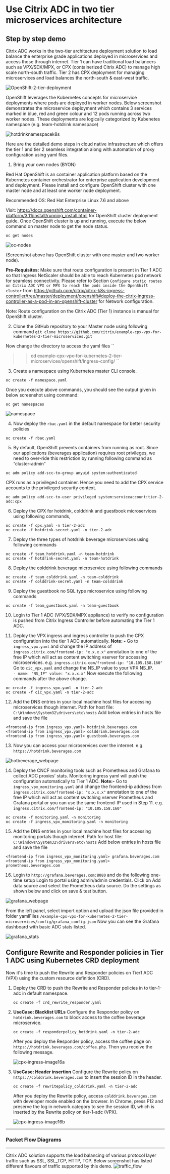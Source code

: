 
Use Citrix ADC in two tier microservices architecture
=====================================================


Step by step demo
-----------------

Citrix ADC works in the two-tier architecture deployment solution to load balance the enterprise grade applications deployed in microservices and access those through internet. Tier 1 can have traditional load balancers such as VPX/SDX/MPX, or CPX (containerized Citrix ADC) to manage high scale north-south traffic. Tier 2 has CPX deployment for managing microservices and load balances the north-south & east-west traffic.

![OpenShift-2-tier-deployment](https://user-images.githubusercontent.com/48945413/59842745-c6a98a80-9374-11e9-8f1e-d1e0c7413313.PNG)


OpenShift leverages the Kubernetes concepts for microservice deployments where pods are deployed in worker nodes. Below screenshot demonstrates the microservice deployment which contains 3 services marked in blue, red and green colour and 12 pods running across two worker nodes. These deployments are logically categorized by Kubenetes namespace (e.g. team-hotdrink namespace)

![hotdrinknamespacek8s](https://user-images.githubusercontent.com/42699135/50677395-99179180-101f-11e9-93f0-566cf179ce25.png)

Here are the detailed demo steps in cloud native infrastructure which offers the tier 1 and tier 2 seamless integration along with automation of proxy configuration using yaml files. 

1.	Bring your own nodes (BYON)

Red Hat OpenShift is an container application platform based on the Kubernetes container orchestrator for enterprise application development and deployment. Please install and configure OpenShift cluster with one master node and at least one worker node deployment.

Recommended OS: Red Hat Enterprise Linux 7.6 and above 

Visit: https://docs.openshift.com/container-platform/3.11/install/running_install.html for OpenShift cluster deployment guide.
Once OpenShift cluster is up and running, execute the below command on master node to get the node status.
``` 
oc get nodes
```
![oc-nodes](https://user-images.githubusercontent.com/48945413/59844387-61f02f00-9378-11e9-836b-1a8f59e4f3b2.PNG)
 
(Screenshot above has OpenShift cluster with one master and two worker node).


**Pre-Requisites:**
Make sure that route configuration  is present in Tier 1 ADC so that Ingress NetScaler should be able to reach Kubernetes  pod network for seamless connectivity. 
Please refer to Section `Configure static routes on Citrix ADC VPX or MPX to reach the pods inside the OpenShift cluster` from https://github.com/citrix/citrix-k8s-ingress-controller/tree/master/deployment/openshift#deploy-the-citrix-ingress-controller-as-a-pod-in-an-openshift-cluster  for Network configuration.

Note: Route configuration on the Citrix ADC (Tier 1) instance is manual for OpenShift cluster.
 
2.	Clone the GitHub repository to your Master node using following command
``
git clone https://github.com/citrix/example-cpx-vpx-for-kubernetes-2-tier-microservices.git
``

Now change the directory to access the yaml files
``
>> cd example-cpx-vpx-for-kubernetes-2-tier-microservices/openshift/Ingress-config/
``

3.	Create a namespace using Kubernetes master CLI console.
```
oc create -f namespace.yaml
```
Once you execute above commands, you should see the output given in below screenshot using command: 
```
oc get namespaces
```
![namespace](https://user-images.githubusercontent.com/48945413/59844907-9dd7c400-9379-11e9-8373-ee32d2d2bbca.PNG)

4.	Now deploy the ``rbac.yaml`` in the default namespace for better security policies
```
oc create -f rbac.yaml 
```

5. By default, OpenShift prevents containers from running as root. Since our applications (beverages application) requires root privileges, we need to over-ride this restriction by running following command as “cluster-admin”

```
oc adm policy add-scc-to-group anyuid system:authenticated
```
CPX runs as a privileged container. Hence you need to add the CPX service accounts to the privileged security context.
```
oc adm policy add-scc-to-user privileged system:serviceaccount:tier-2-adc:cpx
```

6.	Deploy the CPX for hotdrink, colddrink and guestbook microservices using following commands,

```
oc create -f cpx.yaml -n tier-2-adc
oc create -f hotdrink-secret.yaml -n tier-2-adc
```

7.	Deploy the three types of hotdrink beverage microservices using following commands
```
oc create -f team_hotdrink.yaml -n team-hotdrink
oc create -f hotdrink-secret.yaml -n team-hotdrink
```

8.	Deploy the colddrink beverage microservice using following commands
```
oc create -f team_colddrink.yaml -n team-colddrink
oc create -f colddrink-secret.yaml -n team-colddrink
```

9.	Deploy the guestbook no SQL type microservice using following commands
```
oc create -f team_guestbook.yaml -n team-guestbook
```
10.	Login to Tier 1 ADC (VPX/SDX/MPX appliance) to verify no configuration is pushed from Citrix Ingress Controller before automating the Tier 1 ADC.

11.	Deploy the VPX ingress and ingress controller to push the CPX configuration into the tier 1 ADC automatically.
**Note: -** 
Go to ``ingress_vpx.yaml`` and change the IP address of ``ingress.citrix.com/frontend-ip: "x.x.x.x"`` annotation to one of the free IP which will act as content switching vserver for accessing microservices.
e.g. ``ingress.citrix.com/frontend-ip: "10.105.158.160"``
Go to ``cic_vpx.yaml`` and change the NS_IP value to your VPX NS_IP.         
``- name: "NS_IP"
  value: "x.x.x.x"``
Now execute the following commands after the above change.
```
oc create -f ingress_vpx.yaml -n tier-2-adc
oc create -f cic_vpx.yaml -n tier-2-adc
```

  
12.	Add the DNS entries in your local machine host files for accessing microservices though internet.
Path for host file: ``C:\Windows\System32\drivers\etc\hosts``
Add below entries in hosts file and save the file

```
<frontend-ip from ingress_vpx.yaml> hotdrink.beverages.com
<frontend-ip from ingress_vpx.yaml> colddrink.beverages.com
<frontend-ip from ingress_vpx.yaml> guestbook.beverages.com
```
  
13.	Now you can access your microservices over the internet.
e.g. ``https://hotdrink.beverages.com``

![hotbeverage_webpage](https://user-images.githubusercontent.com/42699135/50677394-987efb00-101f-11e9-87d1-6523b7fbe95a.png)
 
14.	Deploy the CNCF monitoring tools such as Prometheus and Grafana to collect ADC proxies’ stats. Monitoring ingress yaml will push the configuration automatically to Tier 1 ADC.
**Note:-**
Go to ``ingress_vpx_monitoring.yaml`` and change the frontend-ip address from ``ingress.citrix.com/frontend-ip: "x.x.x.x"`` annotation to one of the free IP which will act as content switching vserver Prometheus and Grafana portal or you can use the same frontend-IP used in Step 11. 
e.g. ``ingress.citrix.com/frontend-ip: "10.105.158.160"``
```
oc create -f monitoring.yaml -n monitoring
oc create -f ingress_vpx_monitoring.yaml -n monitoring
```

15.	Add the DNS entries in your local machine host files for accessing monitoring portals though internet.
Path for host file: ``C:\Windows\System32\drivers\etc\hosts``
Add below entries in hosts file and save the file
```
<frontend-ip from ingress_vpx_monitoring.yaml> grafana.beverages.com
<frontend-ip from ingress_vpx_monitoring.yaml> prometheus.beverages.com
```
16.	Login to ``http://grafana.beverages.com:8080`` and do the following one-time setup
Login to portal using admin/admin credentials.
Click on Add data source and select the Prometheus data source. Do the settings as shown below and click on save & test button.
 
 ![grafana_webpage](https://user-images.githubusercontent.com/42699135/50677392-987efb00-101f-11e9-993a-cb1b65dd96cf.png)
 
From the left panel, select import option and upload the json file provided in folder yamlFiles ``/example-cpx-vpx-for-kubernetes-2-tier-microservices/config/grafana_config.json``
Now you can see the Grafana dashboard with basic ADC stats listed.
 
 ![grafana_stats](https://user-images.githubusercontent.com/42699135/50677391-97e66480-101f-11e9-8d42-87c4a2504a96.png)


## Configure Rewrite and Responder policies in Tier 1 ADC using Kubernetes CRD deployment

Now it's time to push the Rewrite and Responder policies on Tier1 ADC (VPX) using the custom resource definition (CRD).

1. Deploy the CRD to push the Rewrite and Responder policies in to tier-1-adc in default namespace.

   ```
   oc create -f crd_rewrite_responder.yaml
   ```

1. **UseCase: Blacklist URLs** Configure the Responder policy on `hotdrink.beverages.com` to block access to the coffee beverage microservice.

   ```
   oc create -f responderpolicy_hotdrink.yaml -n tier-2-adc
   ```

   After you deploy the Responder policy, access the coffee page on `https://hotdrink.beverages.com/coffee.php`. Then you receive the following message.
   
   ![cpx-ingress-image16a](https://user-images.githubusercontent.com/48945413/55129538-7f2cad00-513d-11e9-9191-72a385fad377.png)

1. **UseCase: Header insertion** Configure the Rewrite policy on `https://colddrink.beverages.com` to insert the session ID in the header.

   ```
   oc create -f rewritepolicy_colddrink.yaml -n tier-2-adc
   ```

   After you deploy the Rewrite policy, access `colddrink.beverages.com` with developer mode enabled on the browser. In Chrome, press F12 and preserve the log in network category to see the session ID, which is inserted by the Rewrite policy on tier-1-adc (VPX).

   ![cpx-ingress-image16b](https://user-images.githubusercontent.com/48945413/55129567-9075b980-513d-11e9-9926-d1207d7d1e16.png)

---

### Packet Flow Diagrams
--------------------

Citrix ADC solution supports the load balancing of various protocol layer traffic such as SSL,  SSL_TCP, HTTP, TCP. Below screenshot has listed different flavours of traffic supported by this demo.
![traffic_flow](https://user-images.githubusercontent.com/42699135/50677397-99179180-101f-11e9-8a40-26ba7d0d54e0.png)

